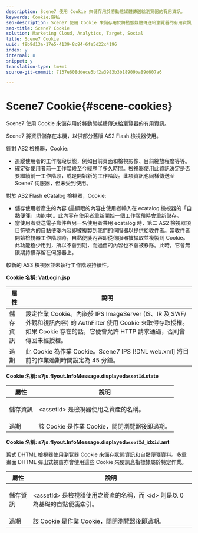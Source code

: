 ```yaml
---
description: Scene7 使用 Cookie 來儲存用於將動態媒體傳送給瀏覽器的有用資訊。
keywords: Cookie;隱私
seo-description: Scene7 使用 Cookie 來儲存用於將動態媒體傳送給瀏覽器的有用資訊。
seo-title: Scene7 Cookie
solution: Marketing Cloud, Analytics, Target, Social
title: Scene7 Cookie
uuid: f9b9d13a-17e5-4139-8c84-6fe5d22c4196
index: y
internal: n
snippet: y
translation-type: tm+mt
source-git-commit: 7137e608ddece5bf2a3983b3b18909ba89d607a6

---
```



# Scene7 Cookie{#scene-cookies}

Scene7 使用 Cookie 來儲存用於將動態媒體傳送給瀏覽器的有用資訊。

Scene7 將資訊儲存在本機，以供部分舊版 AS2 Flash 檢視器使用。

針對 AS2 檢視器，Cookie:

* 追蹤使用者的工作階段狀態，例如目前頁面和檢視影像、目前縮放程度等等。
* 確定從使用者前一工作階段至今經歷了多久時間。檢視器使用此資訊決定是否要繼續前一工作階段，或是開始新的工作階段。此項資訊也同樣傳送至 Scene7 伺服器，但未受到使用。

對於 AS2 Flash eCatalog 檢視器，Cookie:

* 儲存使用者產生的內容 (最顯眼的內容由使用者輸入在 ecatalog 檢視器的「自黏便箋」功能中)。此內容在使用者重新開始一個工作階段時會重新儲存。
* 當使用者發送電子郵件與另一名使用者共用 ecatalog 時，第二 AS2 檢視器項目符號內的自黏便箋內容即被複製到我們的伺服器以提供給收件者。當收件者開始檢視器工作階段時，自黏便箋內容即從伺服器被擷取並複製到 Cookie。此功能極少用到，所以不會到期，而過舊的內容也不會被移除。此時，它會無限期持續存留在伺服器上。

較新的 AS3 檢視器並未執行工作階段持續性。

**Cookie 名稱: VatLogin.jsp**

| 屬性 | 說明 |
|---|---|
| 儲存資訊 | 設定作業 Cookie。內嵌於 IPS ImageServer (IS、IR 及 SWF/外觀和視訊內容) 的 AuthFilter 使用 Cookie 來取得存取授權。如果 Cookie 存在的話，它便會允許 HTTP 請求通過，否則會傳回未經授權。 |
| 過期 | 此 Cookie 為作業 Cookie。Scene7 IPS [!DNL web.xml] 將目前的作業過期時間設定為 45 分鐘。 |

**Cookie 名稱: s7js.flyout.InfoMessage.displayed`assetId`.state**

<table id="table_6835D64C5D464A049F576621F2BE3FAD"> 
 <thead> 
  <tr> 
   <th colname="col1" class="entry"> 屬性 </th> 
   <th colname="col2" class="entry"> 說明 </th> 
  </tr> 
 </thead>
 <tbody> 
  <tr> 
   <td colname="col1"> 儲存資訊 </td> 
   <td colname="col2"> <p>&lt;assetId&gt; 是檢視器使用之資產的名稱。 </p> </td> 
  </tr> 
  <tr> 
   <td colname="col1"> 過期 </td> 
   <td colname="col2"> 該 Cookie 是作業 Cookie，關閉瀏覽器後即過期。 </td> 
  </tr> 
 </tbody> 
</table>

**Cookie 名稱: s7js.flyout.InfoMessage.displayed`assetId`_idx`id`.ant**

舊式 DHTML 檢視器使用瀏覽器 Cookie 來儲存狀態資訊和自黏便箋資料。多重畫面 DHTML 彈出式視窗亦會使用這些 Cookie 來使訊息指標隸屬於特定作業。

<table id="table_8F6CC83D32D54BEE99884318AD126C98"> 
 <thead> 
  <tr> 
   <th colname="col1" class="entry"> 屬性 </th> 
   <th colname="col2" class="entry"> 說明 </th> 
  </tr> 
 </thead>
 <tbody> 
  <tr> 
   <td colname="col1"> 儲存資訊 </td> 
   <td colname="col2"> <p> </p> <p> &lt;assetId&gt; 是檢視器使用之資產的名稱，而 &lt;id&gt; 則是以 0 為基礎的自黏便箋索引。 </p> </td> 
  </tr> 
  <tr> 
   <td colname="col1"> 過期 </td> 
   <td colname="col2"> 該 Cookie 是作業 Cookie，關閉瀏覽器後即過期。 </td> 
  </tr> 
 </tbody> 
</table>

